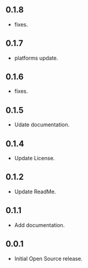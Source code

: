 ## 0.1.8

* fixes.

## 0.1.7

* platforms update.

## 0.1.6

* fixes.

## 0.1.5

* Udate documentation.

## 0.1.4

* Update License.

## 0.1.2

* Update ReadMe.

## 0.1.1

* Add documentation.

## 0.0.1

* Initial Open Source release.
